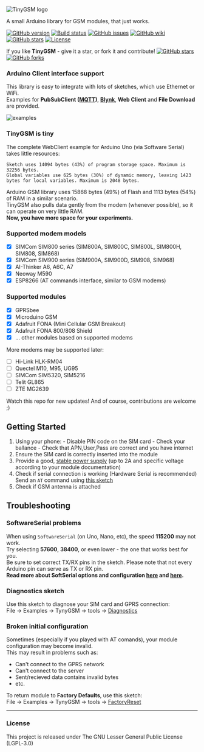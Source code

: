 ![TinyGSM logo](https://cdn.rawgit.com/vshymanskyy/TinyGSM/d18e93dc51fe988a0b175aac647185457ef640b5/extras/logo.svg)

A small Arduino library for GSM modules, that just works.
<!---
[![GitHub download](https://img.shields.io/github/downloads/vshymanskyy/TinyGSM/total.svg)](https://github.com/vshymanskyy/TinyGSM/releases/latest)--->
[![GitHub version](https://img.shields.io/github/release/vshymanskyy/TinyGSM.svg)](https://github.com/vshymanskyy/TinyGSM/releases/latest)
[![Build status](https://img.shields.io/travis/vshymanskyy/TinyGSM.svg)](https://travis-ci.org/vshymanskyy/TinyGSM)
[![GitHub issues](https://img.shields.io/github/issues/vshymanskyy/TinyGSM.svg)](https://github.com/vshymanskyy/TinyGSM/issues)
[![GitHub wiki](https://img.shields.io/badge/Wiki-available-brightgreen.svg)](https://github.com/vshymanskyy/TinyGSM/wiki)
[![GitHub stars](https://img.shields.io/github/stars/vshymanskyy/TinyGSM.svg)](https://github.com/vshymanskyy/TinyGSM/stargazers)
[![License](https://img.shields.io/badge/license-LGPL3-blue.svg)](https://github.com/vshymanskyy/TinyGSM/blob/master/LICENSE)

If you like **TinyGSM** - give it a star, or fork it and contribute! 
[![GitHub stars](https://img.shields.io/github/stars/vshymanskyy/TinyGSM.svg?style=social&label=Star)](https://github.com/vshymanskyy/TinyGSM/stargazers) 
[![GitHub forks](https://img.shields.io/github/forks/vshymanskyy/TinyGSM.svg?style=social&label=Fork)](https://github.com/vshymanskyy/TinyGSM/network)

### Arduino Client interface support
This library is easy to integrate with lots of sketches, which use Ethernet or WiFi.  
Examples for **PubSubClient ([MQTT](http://mqtt.org/))**, **[Blynk](http://blynk.cc)**, **Web Client** and **File Download** are provided.

![examples](/extras/examples.png)

### TinyGSM is tiny
The complete WebClient example for Arduino Uno (via Software Serial) takes little resources:
```
Sketch uses 14094 bytes (43%) of program storage space. Maximum is 32256 bytes.
Global variables use 625 bytes (30%) of dynamic memory, leaving 1423 bytes for local variables. Maximum is 2048 bytes.
```
Arduino GSM library uses 15868 bytes (49%) of Flash and 1113 bytes (54%) of RAM in a similar scenario.  
TinyGSM also pulls data gently from the modem (whenever possible), so it can operate on very little RAM.  
**Now, you have more space for your experiments.**

### Supported modem models
- [x] SIMCom SIM800 series (SIM800A, SIM800C, SIM800L, SIM800H, SIM808, SIM868)
- [x] SIMCom SIM900 series (SIM900A, SIM900D, SIM908, SIM968)
- [x] AI-Thinker A6, A6C, A7
- [x] Neoway M590
- [x] ESP8266 (AT commands interface, similar to GSM modems)

### Supported modules
- [x] GPRSbee
- [x] Microduino GSM
- [x] Adafruit FONA (Mini Cellular GSM Breakout)
- [x] Adafruit FONA 800/808 Shield
- [x] ... other modules based on supported modems

More modems may be supported later:
- [ ] Hi-Link HLK-RM04
- [ ] Quectel M10, M95, UG95
- [ ] SIMCom SIM5320, SIM5216
- [ ] Telit GL865
- [ ] ZTE MG2639

Watch this repo for new updates! And of course, contributions are welcome ;)

## Getting Started

  1. Using your phone:
    - Disable PIN code on the SIM card
    - Check your ballance
    - Check that APN,User,Pass are correct and you have internet
  2. Ensure the SIM card is correctly inserted into the module
  3. Provide a good, [stable power supply](https://github.com/vshymanskyy/TinyGSM/wiki/Powering-GSM-module) (up to 2A and specific voltage according to your module documentation)
  4. Check if serial connection is working (Hardware Serial is recommended)  
     Send an ```AT``` command using [this sketch](tools/AT_Debug/AT_Debug.ino)
  5. Check if GSM antenna is attached

## Troubleshooting

### SoftwareSerial problems

When using ```SoftwareSerial``` (on Uno, Nano, etc), the speed **115200** may not work.  
Try selecting **57600**, **38400**, or even lower - the one that works best for you.  
Be sure to set correct TX/RX pins in the sketch. Please note that not every Arduino pin can serve as TX or RX pin.  
**Read more about SoftSerial options and configuration [here](https://www.pjrc.com/teensy/td_libs_AltSoftSerial.html) and [here](https://www.arduino.cc/en/Reference/SoftwareSerial).**

### Diagnostics sketch

Use this sketch to diagnose your SIM card and GPRS connection:  
  File -> Examples -> TynyGSM -> tools -> [Diagnostics](https://github.com/vshymanskyy/TinyGSM/blob/master/tools/Diagnostics/Diagnostics.ino)

### Broken initial configuration

Sometimes (especially if you played with AT comands), your module configuration may become invalid.  
This may result in problems such as:

 * Can't connect to the GPRS network
 * Can't connect to the server
 * Sent/recieved data contains invalid bytes
 * etc.

To return module to **Factory Defaults**, use this sketch:  
  File -> Examples -> TynyGSM -> tools -> [FactoryReset](https://github.com/vshymanskyy/TinyGSM/blob/master/tools/FactoryReset/FactoryReset.ino)

__________

### License
This project is released under
The GNU Lesser General Public License (LGPL-3.0)
